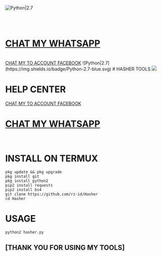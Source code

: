 ![Python|2.7](https://img.shields.io/badge/Python-2.7-blue.svg)
<div <img src ="https://github.com/rz-id/Hasher/blob/master/Screenshot_2020_0408_144819.jpg"/><br></div>
<br><h1><a href="https://api.whatsapp.com/send?phone=6288261764938&text=ASSALAMUALAIKUM%20ADMIN%20SAYA%20INGIN%20LICENSE%20HASHER">CHAT MY WHATSAPP </a></h1><br>
<a href ="https://mbasic.facebook.com/riski.darmawan.1690671">CHAT MY TO ACCOUNT FACEBOOK</a>
![Python|2.7](https://img.shields.io/badge/Python-2.7-blue.svg)
# HASHER TOOLS
<img src="https://github.com/rz-id/Hasher/blob/master/Screenshot_2020_0408_144819.jpg"/>

# HELP CENTER
<a href ="https://mbasic.facebook.com/riski.darmawan.1690671">CHAT MY TO ACCOUNT FACEBOOK</a>
<br><h1><a href="https://api.whatsapp.com/send?phone=6288261764938&text=ASSALAMUALAIKUM%20ADMIN%20SAYA%20INGIN%20LICENSE%20HASHER">CHAT MY WHATSAPP </a></h1><br>

# INSTALL ON TERMUX
```
pkg update && pkg upgrade
pkg install git
pkg install python2
pip2 install requests
pip2 install bs4
git clone https://github.com/rz-id/Hasher
cd Hasher
```

# USAGE
```
python2 hasher.py
```

## [THANK YOU FOR USING MY TOOLS]
